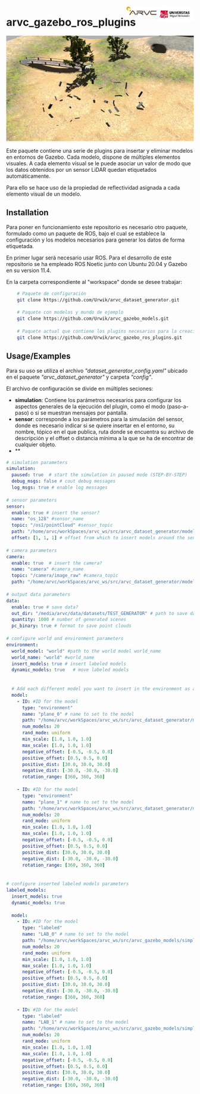
<p align="center">
  <img src="images/PRIMERA-ARTICULACION-COLOR-CMYK_ok.jpg" alt="Logo" width=100" height="40" align="right">
</p>
<p align="center">
  <img src="images/version_principal2_72p.jpg" alt="Logo" width=81" height="23" align="right">
</p>

# arvc_gazebo_ros_plugins

![Alt Text](images/TRAIN_ENVIROMENT.jpg)

Este paquete contiene una serie de plugins para insertar y eliminar modelos en entornos de Gazebo. Cada modelo, dispone de múltiples elementos visuales. A cada elemento visual se le puede asociar un valor de modo que los datos obtenidos por un sensor LiDAR quedan etiquetados automáticamente. 

Para ello se hace uso de la propiedad de reflectividad asignada a cada elemento visual de un modelo. 


## Installation

Para poner en funcionamiento este repositorio es necesario otro paquete, formulado como un paquete de ROS, bajo el cual se establece la configuración y los modelos necesarios para generar los datos de forma etiquetada.

En primer lugar será necesario usar ROS. Para el desarrollo de este repositorio se ha empleado ROS Noetic junto con Ubuntu 20.04 y Gazebo en su version 11.4.

En la carpeta correspondiente al "workspace" donde se desee trabajar:

```bash
    # Paquete de configuración 
    git clone https://github.com/Urwik/arvc_dataset_generator.git

    # Paquete con modelos y mundo de ejemplo
    git clone https://github.com/Urwik/arvc_gazebo_models.git
    
    # Paquete actual que contiene los plugins necesarios para la creación de los datos de forma automática
    git clone https://github.com/Urwik/arvc_gazebo_ros_plugins.git
```
    
## Usage/Examples
Para su uso se utiliza el archivo *"dataset_generator_config.yaml"* ubicado en el paquete *"arvc_dataset_generator"* y carpeta *"config"*.

El archivo de configuración se divide en múltiples seciones:
- **simulation**: Contiene los parámetros necesarios para configurar los aspectos generales de la ejecución del plugin, como el modo (paso-a-paso) o si se muestran mensajes por pantalla.
- **sensor**: corresponde a los parámetros para la simulación del sensor, donde es necesario indicar si se quiere insertar en el entorno, su nombre, tópico en el que publica, ruta donde se encuentra su archivo de descripción y el offset o distancia mínima a la que se ha de encontrar de cualquier objeto.
- **

```yaml
# simulation parameters
simulation:
  paused: true  # start the simulation in paused mode (STEP-BY-STEP)
  debug_msgs: false # cout debug messages
  log_msgs: true # enable log messages

# sensor parameters
sensor:
  enable: true # insert the sensor?
  name: "os_128" #sensor_name
  topic: "/os1/pointCloud" #sensor_topic
  path: "/home/arvc/workSpaces/arvc_ws/src/arvc_dataset_generator/models/sensor/model.sdf" #path to the file that describes de sensor
  offset: [1, 1, 1] # offset from which to insert models around the sensor

# camera parameters
camera:
  enable: true  # insert the camera?
  name: "camera" #camera_name
  topic: "/camera/image_raw" #camera_topic
  path: "/home/arvc/workSpaces/arvc_ws/src/arvc_dataset_generator/models/camera/model.sdf" #path to the file that describes de sensor ("sdf", "xacro")

# output data parameters
data:
  enable: true # save data?
  out_dir: "/media/arvc/data/datasets/TEST_GENERATOR" # path to save data
  quantity: 1000 # number of generated scenes
  pc_binary: true # format to save point clouds

# configure world and environment parameters
environment:
  world_model: "world" #path to the world model world_name
  world_name: "world" #world_name
  insert_models: true # insert labeled models
  dynamic_models: true   # move labeled models
  

  # Add each different model you want to insert in the environment as a new "-ID" following the template
  model: 
    - ID: #ID for the model
      type: "environment" 
      name: "plane_0" # name to set to the model
      path: "/home/arvc/workSpaces/arvc_ws/src/arvc_dataset_generator/models/enviroment"  # path to the model
      num_models: 20
      rand_mode: uniform
      min_scale: [1.0, 1.0, 1.0]
      max_scale: [1.0, 1.0, 1.0]
      negative_offset: [-0.5, -0.5, 0.0]
      positive_offset: [0.5, 0.5, 0.0]
      positive_dist: [30.0, 30.0, 30.0]
      negative_dist: [-30.0, -30.0, -30.0]
      rotation_range: [360, 360, 360] 

    - ID: #ID for the model 
      type: "environment" 
      name: "plane_1" # name to set to the model
      path: "/home/arvc/workSpaces/arvc_ws/src/arvc_dataset_generator/models/enviroment"  # path to the model
      num_models: 20
      rand_mode: uniform
      min_scale: [1.0, 1.0, 1.0]
      max_scale: [1.0, 1.0, 1.0]
      negative_offset: [-0.5, -0.5, 0.0]
      positive_offset: [0.5, 0.5, 0.0]
      positive_dist: [30.0, 30.0, 30.0]
      negative_dist: [-30.0, -30.0, -30.0]
      rotation_range: [360, 360, 360]

      
# configure inserted labeled models parameters
labeled_models:
  insert_models: true
  dynamic_models: true

  model: 
    - ID: #ID for the model 
      type: "labeled"
      name: "LAB_0" # name to set to the model
      path: "/home/arvc/workSpaces/arvc_ws/src/arvc_gazebo_models/simple_plane"  # path to the model
      num_models: 20
      rand_mode: uniform
      min_scale: [1.0, 1.0, 1.0]
      max_scale: [1.0, 1.0, 1.0]
      negative_offset: [-0.5, -0.5, 0.0]
      positive_offset: [0.5, 0.5, 0.0]
      positive_dist: [30.0, 30.0, 30.0]
      negative_dist: [-30.0, -30.0, -30.0]
      rotation_range: [360, 360, 360]

    - ID: #ID for the model 
      type: "labeled"
      name: "LAB_1" # name to set to the model
      path: "/home/arvc/workSpaces/arvc_ws/src/arvc_gazebo_models/simple_plane"  # path to the model
      num_models: 20
      rand_mode: uniform
      min_scale: [1.0, 1.0, 1.0]
      max_scale: [1.0, 1.0, 1.0]
      negative_offset: [-0.5, -0.5, 0.0]
      positive_offset: [0.5, 0.5, 0.0]
      positive_dist: [30.0, 30.0, 30.0]
      negative_dist: [-30.0, -30.0, -30.0]
      rotation_range: [360, 360, 360]
```
